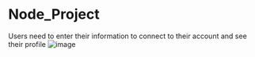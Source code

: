 # Node_Project
Users need to enter their information to connect to their account and see their profile
![image](https://github.com/user-attachments/assets/164f744f-c82c-472e-a09f-6b23c97bdb05)
